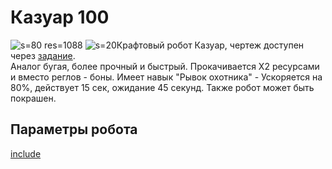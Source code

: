 # Казуар 100
![s=80 res=1088]()
![s=20](ui/world/star_circle)Крафтовый робот Казуар, чертеж доступен через [задание](/sys/tasks/cassowary).  
Аналог бугая, более прочный и быстрый. Прокачивается Х2 ресурсами и вместо реглов - боны. Имеет навык "Рывок охотника" - Ускоряется на 80%, действует 15 сек, ожидание 45 секунд. 
Также робот может быть покрашен.
## Параметры робота
[include](/gen/mechs/7023)